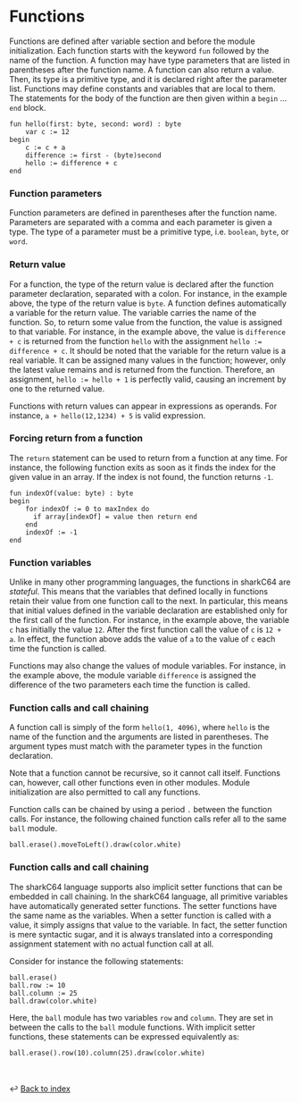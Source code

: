 # Functions

Functions are defined after variable section and before the module initialization.
Each function starts with the keyword `fun` followed by the name of the function.
A function may have type parameters that are listed in parentheses after the function name.
A function can also return a value. 
Then, its type is a primitive type, and it is declared right after the parameter list. 
Functions may define constants and variables that are local to them.
The statements for the body of the function are then given within a `begin` ... `end` block.
```
fun hello(first: byte, second: word) : byte
    var c := 12 
begin
    c := c + a
    difference := first - (byte)second
    hello := difference + c
end
```

### Function parameters
Function parameters are defined in parentheses after the function name.
Parameters are separated with a comma and each parameter is given a type.
The type of a parameter must be a primitive type, i.e. `boolean`, `byte`, or `word`.  


### Return value
For a function, the type of the return value is declared after the 
function parameter declaration, separated with a colon.
For instance, in the example above, the type of the return value is `byte`.
A function defines automatically a variable for the return value.
The variable carries the name of the function.
So, to return some value from the function, the value is assigned to that variable.
For instance, in the example above, the value is `difference + c`
is returned from the function `hello` with the assignment `hello := difference + c`.
It should be noted that the variable for the return value is a real variable.
It can be assigned many values in the function; however, only the latest value
remains and is returned from the function.
Therefore, an assignment, `hello := hello + 1` is perfectly valid, 
causing an increment by one to the returned value.

Functions with return values can appear in expressions as operands.
For instance, `a + hello(12,1234) + 5` is valid expression.


### Forcing return from a function
The `return` statement can be used to return from a function at any time.
For instance, the following function exits as soon as it finds the
index for the given value in an array. If the index is not found, 
the function returns `-1`.
```
fun indexOf(value: byte) : byte
begin
    for indexOf := 0 to maxIndex do
      if array[indexOf] = value then return end
    end
    indexOf := -1
end
```


### Function variables
Unlike in many other programming languages, the functions in sharkC64 are _stateful_.
This means that the variables that defined locally in functions retain their
value from one function call to the next. 
In particular, this means that initial values defined in the variable declaration
are established only for the first call of the function. 
For instance, in the example above, the variable `c` has initially the value `12`.
After the first function call the value of `c` is `12 + a`.
In effect, the function above adds the value of `a` to the value of `c` each time
the function is called.

Functions may also change the values of module variables.
For instance, in the example above, the module variable `difference` is assigned
the difference of the two parameters each time the function is called.


### Function calls and call chaining
A function call is simply of the form `hello(1, 4096)`, 
where `hello` is the name of the function and the arguments are listed in parentheses.
The argument types must match with the parameter types in the function declaration.

Note that a function cannot be recursive, so it cannot call itself.
Functions can, however, call other functions even in other modules.
Module initialization are also permitted to call any functions.

Function calls can be chained by using a period `.` between the function calls. 
For instance, the following chained function calls refer all to the same `ball` module.
```
ball.erase().moveToLeft().draw(color.white)
```


### Function calls and call chaining
The sharkC64 language supports also implicit setter functions that can be embedded in 
call chaining. In the sharkC64 language, all primitive variables have automatically 
generated setter functions. The setter functions have the same name as the variables.
When a setter function is called with a value, it simply assigns that value to the variable.
In fact, the setter function is mere syntactic sugar, and it is always translated
into a corresponding assignment statement with no actual function call at all.

Consider for instance the following statements:
```
ball.erase()
ball.row := 10
ball.column := 25
ball.draw(color.white)
```
Here, the `ball` module has two variables `row` and `column`. 
They are set in between the calls to the `ball` module functions.
With implicit setter functions, these statements can be expressed equivalently as:
```
ball.erase().row(10).column(25).draw(color.white)
```


<br /><br />
:leftwards_arrow_with_hook: [Back to index](../../index.md)